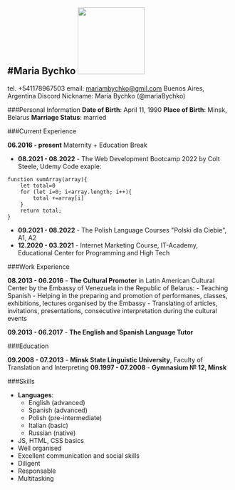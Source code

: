 #Maria Bychko
<image
  src="/masha photo.jpg" width=150>
---
tel. +541178967503
email: mariambychko@gmil.com
Buenos Aires, Argentina
Discord Nickname: Maria Bychko (@mariaBychko)

###Personal Information
__Date of Birth__: April 11, 1990
__Place of Birth__: Minsk, Belarus
__Marriage Status__: married

###Current Experience

__06.2016 - present__         Maternity + Education Break

- __08.2021 - 08.2022__ - The Web Development Bootcamp 2022 by Colt Steele, Udemy
Code exaple:
```
function sumArray(array){
    let total=0
    for (let i=0; i<array.length; i++){
        total +=array[i]
    }
    return total;
}
```
- __09.2021 - 08.2022__ - The Polish Language Courses "Polski dla Ciebie", A1, A2
- __12.2020 - 03.2021__  -  Internet Marketing Course, IT-Academy, Educational Center for Programming and High Tech    

###Work Experience

__08.2013 - 06.2016__ - __The Cultural Promoter__ in Latin American Cultural Center by the Embassy of Venezuela in the Republic of Belarus: 
    - Teaching Spanish
    - Helping in the preparing and promotion of performanes, classes, exhibitions, lectures organised by  the Embassy
    - Translating of articles, invitations, presentations, consecutive interpretation during the cultural events

__09.2013 - 06.2017__ - __The English and Spanish Language Tutor__

###Education

__09.2008 - 07.2013__ - __Minsk State Linguistic University__,  Faculty of Translation and Interpreting
__09.1997 - 07.2008__ - __Gymnasium № 12, Minsk__  

###Skills
- __Languages__:
    - English (advanced)
    - Spanish (advanced)
    - Polish (pre-intermediate)
    - Italian (basic)
    - Russian (native)
- JS, HTML, CSS basics
- Well organised
- Excellent communication and social skills
- Diligent
- Responsable
- Multitasking


